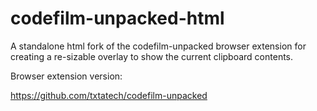 # codefilm-unpacked-html
A standalone html fork of the codefilm-unpacked browser extension for creating a re-sizable overlay to show the current clipboard contents.

Browser extension version:

https://github.com/txtatech/codefilm-unpacked
